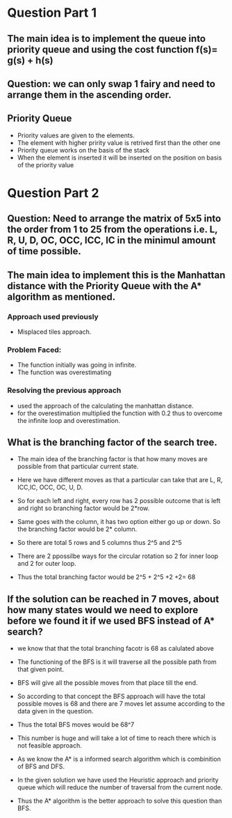 # Question Part 1

## The main idea is to implement the queue into priority queue and using the cost function f(s)= g(s) + h(s)

## Question: we can only swap 1 fairy and need to arrange them in the ascending order.

## Priority Queue

- Priority values are given to the elements.
- The element with higher pririty value is retrived first than the other one
- Priority queue works on the basis of the stack
- When the element is inserted it will be inserted on the position on basis of the priority value

# Question Part 2

## Question: Need to arrange the matrix of 5x5 into the order from 1 to 25 from the operations i.e. L, R, U, D, OC, OCC, ICC, IC in the minimul amount of time possible.

## The main idea to implement this is the Manhattan distance with the Priority Queue with the A\* algorithm as mentioned.

### Approach used previously

- Misplaced tiles approach.

### Problem Faced:

- The function initially was going in infinite.
- The function was overestimating

### Resolving the previous approach

- used the approach of the calculating the manhattan distance.
- for the overestimation multiplied the function with 0.2 thus to overcome the infinite loop and overestimation.

## What is the branching factor of the search tree.

- The main idea of the branching factor is that how many moves are possible from that particular current state.
- Here we have different moves as that a particular can take that are L, R, ICC,IC, OCC, OC, U, D.

- So for each left and right, every row has 2 possible outcome that is left and right so branching factor would be 2\*row.

- Same goes with the column, it has two option either go up or down. So the branching factor would be 2\* column.

- So there are total 5 rows and 5 columns thus 2^5 and 2^5

- There are 2 ppossilbe ways for the circular rotation so 2 for inner loop and 2 for outer loop.

- Thus the total branching factor would be 2^5 + 2^5 +2 +2= 68

## If the solution can be reached in 7 moves, about how many states would we need to explore before we found it if we used BFS instead of A\* search?

- we know that that the total branching facotr is 68 as calulated above

- The functioning of the BFS is it will traverse all the possible path from that given point.

- BFS will give all the possible moves from that place till the end.

- So according to that concept the BFS approach will have the total possible moves is 68 and there are 7 moves let assume according to the data given in the question.

- Thus the total BFS moves would be 68^7

- This number is huge and will take a lot of time to reach there which is not feasible approach.

- As we know the A\* is a informed search algorithm which is combinition of BFS and DFS.

- In the given solution we have used the Heuristic approach and priority queue which will reduce the number of traversal from the current node.

- Thus the A\* algorithm is the better approach to solve this question than BFS.
